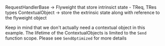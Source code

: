 RequestHandlerBase -> Flyweight that store intrinsict state - TReq, TRes types
ContextualObject -> store the extrinsic state along with reference to the flyweight object

Keep in mind that we don't actually need a contextual object in this example. The lifetime of the ContextualObjects is limited to the `Send` function scope. Please see `SendOptimized` for more details
